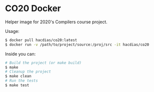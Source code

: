 # CO20 Docker

Helper image for 2020's Compilers course project.

Usage:

```bash
$ docker pull hacdias/co20:latest
$ docker run -v /path/to/project/source:/proj/src -it hacdias/co20
```

Inside you can:

```bash
# Build the project (or make build)
$ make
# Cleanup the project
$ make clean
# Run the tests
$ make test
```
